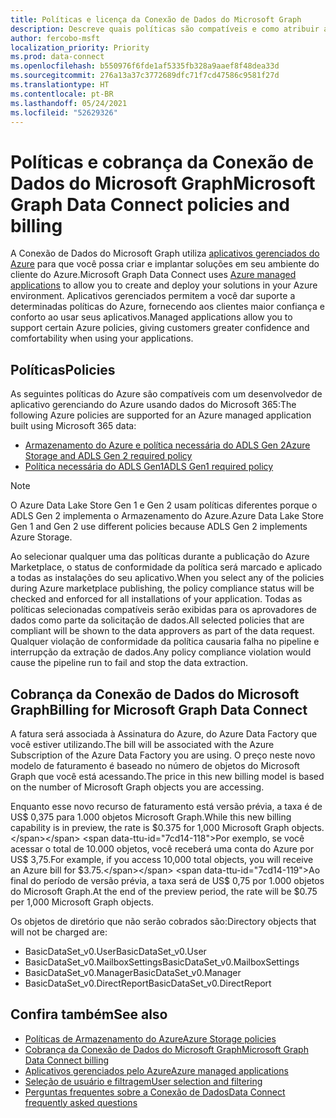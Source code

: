 ```yaml
---
title: Políticas e licença da Conexão de Dados do Microsoft Graph
description: Descreve quais políticas são compatíveis e como atribuir acesso ISV a SKUs para organizações.
author: fercobo-msft
localization_priority: Priority
ms.prod: data-connect
ms.openlocfilehash: b550976f6fde1af5335fb328a9aaef8f48dea33d
ms.sourcegitcommit: 276a13a37c3772689dfc71f7cd47586c9581f27d
ms.translationtype: HT
ms.contentlocale: pt-BR
ms.lasthandoff: 05/24/2021
ms.locfileid: "52629326"
---
```

# <a name="microsoft-graph-data-connect-policies-and-billing"></a><span data-ttu-id="7cd14-103">Políticas e cobrança da Conexão de Dados do Microsoft Graph</span><span class="sxs-lookup"><span data-stu-id="7cd14-103">Microsoft Graph Data Connect policies and billing</span></span>

<span data-ttu-id="7cd14-104">A Conexão de Dados do Microsoft Graph utiliza [aplicativos gerenciados do Azure](/azure/managed-applications/overview) para que você possa criar e implantar soluções em seu ambiente do cliente do Azure.</span><span class="sxs-lookup"><span data-stu-id="7cd14-104">Microsoft Graph Data Connect uses [Azure managed applications](/azure/managed-applications/overview) to allow you to create and deploy your solutions in your Azure environment.</span></span> <span data-ttu-id="7cd14-105">Aplicativos gerenciados permitem a você dar suporte a determinadas políticas do Azure, fornecendo aos clientes maior confiança e conforto ao usar seus aplicativos.</span><span class="sxs-lookup"><span data-stu-id="7cd14-105">Managed applications allow you to support certain Azure policies, giving customers greater confidence and comfortability when using your applications.</span></span>

## <a name="policies"></a><span data-ttu-id="7cd14-106">Políticas</span><span class="sxs-lookup"><span data-stu-id="7cd14-106">Policies</span></span>

<span data-ttu-id="7cd14-107">As seguintes políticas do Azure são compatíveis com um desenvolvedor de aplicativo gerenciando do Azure usando dados do Microsoft 365:</span><span class="sxs-lookup"><span data-stu-id="7cd14-107">The following Azure policies are supported for an Azure managed application built using Microsoft 365 data:</span></span>

- [<span data-ttu-id="7cd14-108">Armazenamento do Azure e política necessária do ADLS Gen 2</span><span class="sxs-lookup"><span data-stu-id="7cd14-108">Azure Storage and ADLS Gen 2 required policy</span></span>](/azure/storage/common/policy-reference)
- [<span data-ttu-id="7cd14-109">Política necessária do ADLS Gen1</span><span class="sxs-lookup"><span data-stu-id="7cd14-109">ADLS Gen1 required policy</span></span>](/azure/data-lake-store/policy-reference)

> [!NOTE]
> <span data-ttu-id="7cd14-110">O Azure Data Lake Store Gen 1 e Gen 2 usam políticas diferentes porque o ADLS Gen 2 implementa o Armazenamento do Azure.</span><span class="sxs-lookup"><span data-stu-id="7cd14-110">Azure Data Lake Store Gen 1 and Gen 2 use different policies because ADLS Gen 2 implements Azure Storage.</span></span>

<span data-ttu-id="7cd14-111">Ao selecionar qualquer uma das políticas durante a publicação do Azure Marketplace, o status de conformidade da política será marcado e aplicado a todas as instalações do seu aplicativo.</span><span class="sxs-lookup"><span data-stu-id="7cd14-111">When you select any of the policies during Azure marketplace publishing, the policy compliance status will be checked and enforced for all installations of your application.</span></span> <span data-ttu-id="7cd14-112">Todas as políticas selecionadas compatíveis serão exibidas para os aprovadores de dados como parte da solicitação de dados.</span><span class="sxs-lookup"><span data-stu-id="7cd14-112">All selected policies that are compliant will be shown to the data approvers as part of the data request.</span></span> <span data-ttu-id="7cd14-113">Qualquer violação de conformidade da política causaria falha no pipeline e interrupção da extração de dados.</span><span class="sxs-lookup"><span data-stu-id="7cd14-113">Any policy compliance violation would cause the pipeline run to fail and stop the data extraction.</span></span>

## <a name="billing-for-microsoft-graph-data-connect"></a><span data-ttu-id="7cd14-114">Cobrança da Conexão de Dados do Microsoft Graph</span><span class="sxs-lookup"><span data-stu-id="7cd14-114">Billing for Microsoft Graph Data Connect</span></span>

<span data-ttu-id="7cd14-115">A fatura será associada à Assinatura do Azure, do Azure Data Factory que você estiver utilizando.</span><span class="sxs-lookup"><span data-stu-id="7cd14-115">The bill will be associated with the Azure Subscription of the Azure Data Factory you are using.</span></span> <span data-ttu-id="7cd14-116">O preço neste novo modelo de faturamento é baseado no número de objetos do Microsoft Graph que você está acessando.</span><span class="sxs-lookup"><span data-stu-id="7cd14-116">The price in this new billing model is based on the number of Microsoft Graph objects you are accessing.</span></span>

<span data-ttu-id="7cd14-117">Enquanto esse novo recurso de faturamento está versão prévia, a taxa é de US$ 0,375 para 1.000 objetos Microsoft Graph.</span><span class="sxs-lookup"><span data-stu-id="7cd14-117">While this new billing capability is in preview, the rate is $0.375 for 1,000 Microsoft Graph objects.</span></span> <span data-ttu-id="7cd14-118">Por exemplo, se você acessar o total de 10.000 objetos, você receberá uma conta do Azure por US$ 3,75.</span><span class="sxs-lookup"><span data-stu-id="7cd14-118">For example, if you access 10,000 total objects, you will receive an Azure bill for $3.75.</span></span> <span data-ttu-id="7cd14-119">Ao final do período de versão prévia, a taxa será de US$ 0,75 por 1.000 objetos do Microsoft Graph.</span><span class="sxs-lookup"><span data-stu-id="7cd14-119">At the end of the preview period, the rate will be $0.75 per 1,000 Microsoft Graph objects.</span></span>

<span data-ttu-id="7cd14-120">Os objetos de diretório que não serão cobrados são:</span><span class="sxs-lookup"><span data-stu-id="7cd14-120">Directory objects that will not be charged are:</span></span>

- <span data-ttu-id="7cd14-121">BasicDataSet_v0.User</span><span class="sxs-lookup"><span data-stu-id="7cd14-121">BasicDataSet_v0.User</span></span>
- <span data-ttu-id="7cd14-122">BasicDataSet_v0.MailboxSettings</span><span class="sxs-lookup"><span data-stu-id="7cd14-122">BasicDataSet_v0.MailboxSettings</span></span>
- <span data-ttu-id="7cd14-123">BasicDataSet_v0.Manager</span><span class="sxs-lookup"><span data-stu-id="7cd14-123">BasicDataSet_v0.Manager</span></span>
- <span data-ttu-id="7cd14-124">BasicDataSet_v0.DirectReport</span><span class="sxs-lookup"><span data-stu-id="7cd14-124">BasicDataSet_v0.DirectReport</span></span>

## <a name="see-also"></a><span data-ttu-id="7cd14-125">Confira também</span><span class="sxs-lookup"><span data-stu-id="7cd14-125">See also</span></span>

- [<span data-ttu-id="7cd14-126">Políticas de Armazenamento do Azure</span><span class="sxs-lookup"><span data-stu-id="7cd14-126">Azure Storage policies</span></span>](/azure/storage/common/policy-reference)
- [<span data-ttu-id="7cd14-127">Cobrança da Conexão de Dados do Microsoft Graph</span><span class="sxs-lookup"><span data-stu-id="7cd14-127">Microsoft Graph Data Connect billing</span></span>](https://azure.microsoft.com/pricing/details/graph-data-connect/)
- [<span data-ttu-id="7cd14-128">Aplicativos gerenciados pelo Azure</span><span class="sxs-lookup"><span data-stu-id="7cd14-128">Azure managed applications</span></span>](/azure/managed-applications/overview)
- [<span data-ttu-id="7cd14-129">Seleção de usuário e filtragem</span><span class="sxs-lookup"><span data-stu-id="7cd14-129">User selection and filtering</span></span>](data-connect-filtering.md)
- [<span data-ttu-id="7cd14-130">Perguntas frequentes sobre a Conexão de Dados</span><span class="sxs-lookup"><span data-stu-id="7cd14-130">Data Connect frequently asked questions</span></span>](data-connect-faq.md)
